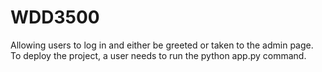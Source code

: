 # WDD3500

Allowing users to log in and either be greeted or taken to the admin page. 
To deploy the project, a user needs to run the python app.py command.
